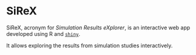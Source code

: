 # SiReX

SiReX, acronym for _Simulation Results eXplorer_, is an interactive web app developed using R and [`shiny`](https://shiny.rstudio.com/).

It allows exploring the results from simulation studies interactively.
